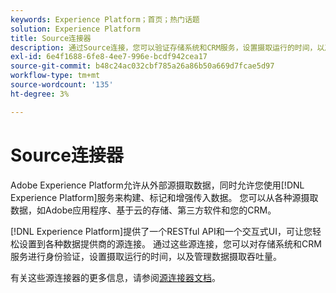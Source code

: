 ```yaml
---
keywords: Experience Platform；首页；热门话题
solution: Experience Platform
title: Source连接器
description: 通过Source连接，您可以验证存储系统和CRM服务，设置摄取运行的时间，以及管理数据摄取吞吐量。
exl-id: 6e4f1688-6fe8-4ee7-996e-bcdf942cea17
source-git-commit: b48c24ac032cbf785a26a86b50a669d7fcae5d97
workflow-type: tm+mt
source-wordcount: '135'
ht-degree: 3%

---
```


# Source连接器

Adobe Experience Platform允许从外部源摄取数据，同时允许您使用[!DNL Experience Platform]服务来构建、标记和增强传入数据。 您可以从各种源摄取数据，如Adobe应用程序、基于云的存储、第三方软件和您的CRM。

[!DNL Experience Platform]提供了一个RESTful API和一个交互式UI，可让您轻松设置到各种数据提供商的源连接。 通过这些源连接，您可以对存储系统和CRM服务进行身份验证，设置摄取运行的时间，以及管理数据摄取吞吐量。

有关这些源连接器的更多信息，请参阅[源连接器文档](../sources/home.md)。
